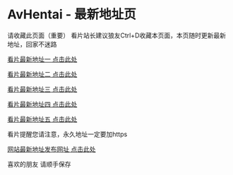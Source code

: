 <h1>AvHentai - 最新地址页</h1>
<p dir="auto">请收藏此页面（重要）
看片站长建议狼友Ctrl+D收藏本页面，本页随时更新最新地址，回家不迷路</p>
<p dir="auto"><a href="https://www.firsthentai.com/" rel="nofollow">看片最新地址一 点击此处</a></p>
<p dir="auto"><a href="https://www.avhentai.xyz/" rel="nofollow">看片最新地址二 点击此处</a></p>
<p dir="auto"><a href="https://www.diyihentai.xyz/" rel="nofollow">看片最新地址三 点击此处</a></p>
<p dir="auto"><a href="https://www.firstav.xyz/" rel="nofollow">看片最新地址四 点击此处</a></p>
<p dir="auto"><a href="https://www.webhentai.top/" rel="nofollow">看片最新地址五 点击此处</a></p>
<p dir="auto">看片提醒您请注意，永久地址一定要加https</p>
<p dir="auto"><a href="https://www.firsthentai.site/" rel="nofollow">网站最新地址发布网址 点击此处</a></p>
<p dir="auto">喜欢的朋友 请顺手保存</p>
